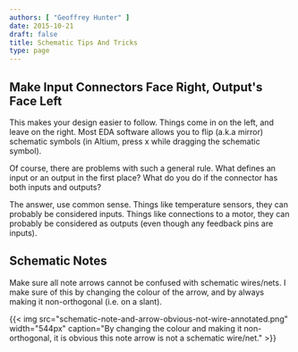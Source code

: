 ```yaml
---
authors: [ "Geoffrey Hunter" ]
date: 2015-10-21
draft: false
title: Schematic Tips And Tricks
type: page
---
```


## Make Input Connectors Face Right, Output's Face Left

This makes your design easier to follow. Things come in on the left, and leave on the right. Most EDA software allows you to flip (a.k.a mirror) schematic symbols (in Altium, press x while dragging the schematic symbol).

Of course, there are problems with such a general rule. What defines an input or an output in the first place? What do you do if the connector has both inputs and outputs?

The answer, use common sense. Things like temperature sensors, they can probably be considered inputs. Things like connections to a motor, they can probably be considered as outputs (even though any feedback pins are inputs).

## Schematic Notes

Make sure all note arrows cannot be confused with schematic wires/nets. I make sure of this by changing the colour of the arrow, and by always making it non-orthogonal (i.e. on a slant).

{{< img src="schematic-note-and-arrow-obvious-not-wire-annotated.png" width="544px" caption="By changing the colour and making it non-orthogonal, it is obvious this note arrow is not a schematic wire/net."  >}}
